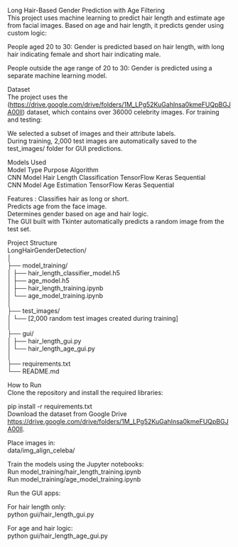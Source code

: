 Long Hair-Based Gender Prediction with Age Filtering  
This project uses machine learning to predict hair length and estimate age from facial images. Based on age and hair length, it predicts gender using custom logic:  

People aged 20 to 30: Gender is predicted based on hair length, with long hair indicating female and short hair indicating male.  

People outside the age range of 20 to 30: Gender is predicted using a separate machine learning model.  

Dataset  
The project uses the (https://drive.google.com/drive/folders/1M_LPg52KuGahlnsa0kmeFUQpBGJA00ll) dataset, which contains over 36000 celebrity images. For training and testing: 

We selected a subset of images and their attribute labels.  
During training, 2,000 test images are automatically saved to the test_images/ folder for GUI predictions.  

Models Used  
Model Type    Purpose                           Algorithm  
CNN Model    Hair Length Classification      TensorFlow Keras Sequential  
CNN Model    Age Estimation                  TensorFlow Keras Sequential  

Features :
Classifies hair as long or short.  
Predicts age from the face image.  
Determines gender based on age and hair logic.  
The GUI built with Tkinter automatically predicts a random image from the test set.  

Project Structure  
LongHairGenderDetection/  
│  
├── model_training/  
│   ├── hair_length_classifier_model.h5  
│   ├── age_model.h5  
│   ├── hair_length_training.ipynb  
│   └── age_model_training.ipynb  
│  
├── test_images/  
│   └── [2,000 random test images created during training]  
│  
├── gui/  
│   ├── hair_length_gui.py  
│   └── hair_length_age_gui.py  
│  
├── requirements.txt  
└── README.md  

How to Run  
Clone the repository and install the required libraries:  

pip install -r requirements.txt  
Download the dataset from Google Drive https://drive.google.com/drive/folders/1M_LPg52KuGahlnsa0kmeFUQpBGJA00ll.  

Place images in:  
data/img_align_celeba/  

Train the models using the Jupyter notebooks:  
Run model_training/hair_length_training.ipynb  
Run model_training/age_model_training.ipynb  

Run the GUI apps:  

For hair length only:  
python gui/hair_length_gui.py  

For age and hair logic:  
python gui/hair_length_age_gui.py  
